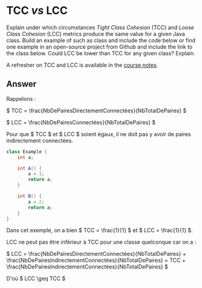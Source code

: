 # TCC *vs* LCC

Explain under which circumstances *Tight Class Cohesion* (TCC) and *Loose Class Cohesion* (LCC) metrics produce the same value for a given Java class. Build an example of such as class and include the code below or find one example in an open-source project from Github and include the link to the class below. Could LCC be lower than TCC for any given class? Explain.

A refresher on TCC and LCC is available in the [course notes](https://oscarlvp.github.io/vandv-classes/#cohesion-graph).

## Answer

Rappelons :

$ TCC = \frac{NbDePairesDirectementConnectées}{NbTotalDePaires} $

$ LCC = \frac{NbDePairesConnectées}{NbTotalDePaires} $

Pour que $ TCC $ et $ LCC $ soient égaux, il ne doit pas y avoir de paires indirectement connectées.

```java
class Example {
    int a;

    int A() {
        a = 1;
        return a;
    }

    int B() {
        a = 2;
        return a;
    }
}
```

Dans cet exemple, on a bien $ TCC = \frac{1}{1} $ et $ LCC = \frac{1}{1} $.

LCC ne peut pas être inférieur à TCC pour une classe quelconque car on a :

$ LCC = \frac{NbDePairesDirectementConnectées}{NbTotalDePaires} + \frac{NbDePairesIndirectementConnectées}{NbTotalDePaires} = TCC + \frac{NbDePairesIndirectementConnectées}{NbTotalDePaires} $

D'où $ LCC \geq TCC $
